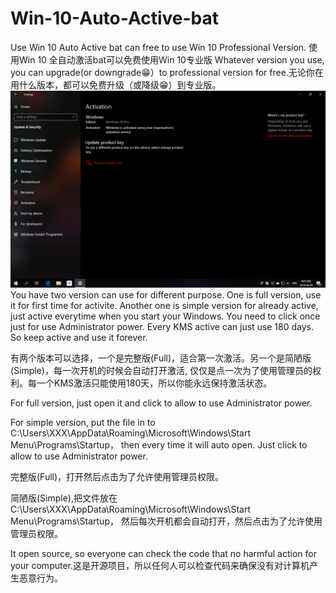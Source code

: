 # Win-10-Auto-Active-bat
Use Win 10 Auto Active bat can free to use Win 10 Professional Version. 使用Win 10 全自动激活bat可以免费使用Win 10专业版
Whatever version you use, you can upgrade(or downgrade😁）to professional version for free.无论你在用什么版本，都可以免费升级（或降级😁）到专业版。
![image](https://raw.githubusercontent.com/danielmzy/Win-10-Auto-Active-bat/master/Screen%20Shot%202019-04-04%20at%209.07.49%20AM.png)
You have two version can use for different purpose. One is full version, use it for first time for activite. Another one is simple version for already active, just active everytime when you start your Windows. You need to click once just for use Administrator power. Every KMS active can just use 180 days. So keep active and use it forever.

有两个版本可以选择，一个是完整版(Full)，适合第一次激活。另一个是简陋版(Simple)，每一次开机的时候会自动打开激活, 仅仅是点一次为了使用管理员的权利。每一个KMS激活只能使用180天，所以你能永远保持激活状态。


For full version, just open it and click to allow to use Administrator power. 


For simple version, put the file in to C:\Users\XXX\AppData\Roaming\Microsoft\Windows\Start Menu\Programs\Startup， then every time it will auto open. Just click to allow to use Administrator power. 


完整版(Full)，打开然后点击为了允许使用管理员权限。


简陋版(Simple),把文件放在 C:\Users\XXX\AppData\Roaming\Microsoft\Windows\Start Menu\Programs\Startup， 然后每次开机都会自动打开，然后点击为了允许使用管理员权限。


It open source, so everyone can check the code that no harmful action for  your computer.这是开源项目，所以任何人可以检查代码来确保没有对计算机产生恶意行为。

